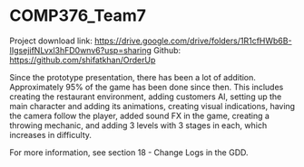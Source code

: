 # COMP376_Team7

Project download link: https://drive.google.com/drive/folders/1R1cfHWb6B-IIgsejifNLvxl3hFD0wnv6?usp=sharing
Github: https://github.com/shifatkhan/OrderUp

Since the prototype presentation, there has been a lot of addition. Approximately 95% of the game has been done
since then. This includes creating the restaurant environment, adding customers AI, setting up the main 
character and adding its animations, creating visual indications, having the camera follow the player, 
added sound FX in the game, creating a throwing mechanic, and adding 3 levels with 3 stages in each, 
which increases in difficulty.

For more information, see section 18 - Change Logs in the GDD.
